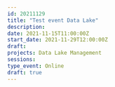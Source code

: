 ```yaml
---
id: 20211129
title: "Test event Data Lake"
description: 
date: 2021-11-15T11:00:00Z
start_date: 2021-11-29T12:00:00Z
draft: 
projects: Data Lake Management
sessions:
type_event: Online
draft: true
---
```




